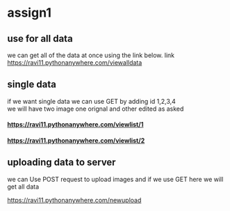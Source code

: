 # assign1
## use for all data  

we can get all of the data at once using the link below.
link https://ravi11.pythonanywhere.com/viewalldata    

## single data
if we want single data we can use GET by adding id 1,2,3,4  
we will have two image one orignal and other edited as asked  
#### https://ravi11.pythonanywhere.com/viewlist/1  
#### https://ravi11.pythonanywhere.com/viewlist/2

## uploading data to server  
we can Use POST request to upload images and if we use GET here we will get all data  

https://ravi11.pythonanywhere.com/newupload
